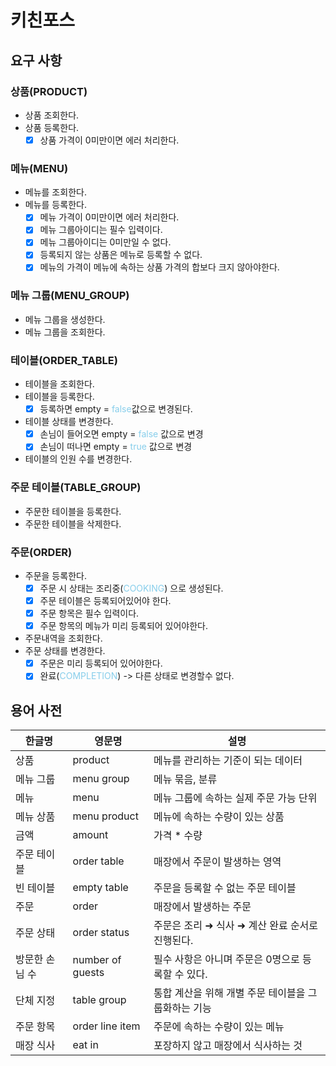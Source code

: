 # 키친포스

## 요구 사항

### 상품(PRODUCT)

* 상품 조회한다.
* 상품 등록한다.
  * [X] 상품 가격이 0미만이면 에러 처리한다. 

### 메뉴(MENU)

* 메뉴를 조회한다.
* 메뉴를 등록한다.
  * [X] 메뉴 가격이 0미만이면 에러 처리한다.
  * [X] 메뉴 그룹아이디는 필수 입력이다.
  * [X] 메뉴 그룹아이디는 0미만일 수 없다.
  * [X] 등록되지 않는 상품은 메뉴로 등록할 수 없다.
  * [X] 메뉴의 가격이 메뉴에 속하는 상품 가격의 합보다 크지 않아야한다.

### 메뉴 그룹(MENU_GROUP)

* 메뉴 그룹을 생성한다.
* 메뉴 그룹을 조회한다.


### 테이블(ORDER_TABLE)

* 테이블을 조회한다.
* 테이블을 등록한다.
  * [x] 등록하면 empty = <span style="color:skyblue">false</span>값으로 변경된다.  
* 테이블 상태를 변경한다.
  * [x] 손님이 들어오면 empty = <span style="color:skyblue">false</span> 값으로 변경
  * [x] 손님이 떠나면 empty = <span style="color:skyblue">true</span> 값으로 변경
* 테이블의 인원 수를 변경한다.

### 주문 테이블(TABLE_GROUP)

* 주문한 테이블을 등록한다.    
* 주문한 테이블을 삭제한다.

### 주문(ORDER)
   * 주문을 등록한다.
     * [x] 주문 시 상태는 조리중(<span style="color:skyblue">COOKING</span>) 으로 생성된다.
     * [x] 주문 테이블은 등록되어있어야 한다.
     * [x] 주문 항목은 필수 입력이다.
     * [x] 주문 항목의 메뉴가 미리 등록되어 있어야한다.
   * 주문내역을 조회한다.
   * 주문 상태를 변경한다.      
     * [x] 주문은 미리 등록되어 있어야한다.
     * [x] 완료(<span style="color:skyblue">COMPLETION</span>) -> 다른 상태로 변경할수 없다.

## 용어 사전

| 한글명 | 영문명 | 설명 |
| --- | --- | --- |
| 상품 | product | 메뉴를 관리하는 기준이 되는 데이터 |
| 메뉴 그룹 | menu group | 메뉴 묶음, 분류 |
| 메뉴 | menu | 메뉴 그룹에 속하는 실제 주문 가능 단위 |
| 메뉴 상품 | menu product | 메뉴에 속하는 수량이 있는 상품 |
| 금액 | amount | 가격 * 수량 |
| 주문 테이블 | order table | 매장에서 주문이 발생하는 영역 |
| 빈 테이블 | empty table | 주문을 등록할 수 없는 주문 테이블 |
| 주문 | order | 매장에서 발생하는 주문 |
| 주문 상태 | order status | 주문은 조리 ➜ 식사 ➜ 계산 완료 순서로 진행된다. |
| 방문한 손님 수 | number of guests | 필수 사항은 아니며 주문은 0명으로 등록할 수 있다. |
| 단체 지정 | table group | 통합 계산을 위해 개별 주문 테이블을 그룹화하는 기능 |
| 주문 항목 | order line item | 주문에 속하는 수량이 있는 메뉴 |
| 매장 식사 | eat in | 포장하지 않고 매장에서 식사하는 것 |
